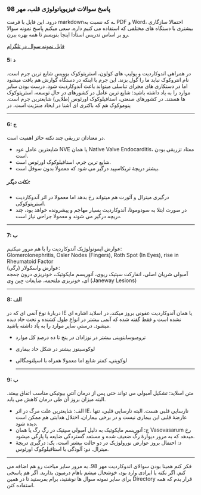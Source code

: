 ### پاسخ سوالات فیزیوپاتولوژی قلب، مهر 98
درود. این فایل با فرمت markdownـه که نسبت به PDF و Word، احتمالا سازگاری بیشتری با دستگاه های مختلفی که استفاده می کنیم داره. سعی میکنم پاسخ نمونه سوالا رو بر اساس تدریس استادا اینجا بنویسم تا همه بهره ببرن.

[فایل نمونه سوال در تلگرام](https://t.me/Darsi_mehr99/3694)


#### 5: د
در همراهی اندوکاردیت و پولیپ های کولون، استرپتوکوک بوویس شایع ترین جرم است. نام انتروکوک نباید ما را گول بزند. این جرم با اینکه در دستگاه گوارش هم یافت میشود اما در دستکاری های مجرای تناسلی میتواند باعث آندوکاردیت شود.
درست بودن سایر موارد را به یاد داشته باشید:
شایع ترین عامل در کشورهای در حال توسعه، استرپتوکوک ها هستند. در کشورهای صنعتی، استافیلوکوک اورئوس (طلایی) شایعترین جرم است. پنوموکوک هم که باکتری ای آشنا در ایحاد مننژیت است، در

---
#### 6: ج
در معتادان تزریقی چند نکته حائز اهمیت است.
- شایعترین عامل عود NVE یا همان Native Valve Endocarditis، معتاد تزریقی بودن است.
- شایع ترین جرم، استافیلوکوک اورئوس است.
- بیشتر دریچۀ تریکاسپید درگیر می شود که معمولا بدون سوفل است.
##### نکات دیگر:
- درگیری میترال و آئورت هم میتواند رخ بدهد اما معمولا در اثر آندوکاردیت استرپتوکوکی.
- در صورت ابتلا به سودومونا، آندوکاردیت بسیار مهاجم و پیشرونده خواهد بود، چند دریچه درگیر می شوند و معمولا جراحی نیاز است.

---


#### 7: ب
عوارض ایمونولوژیک آندوکاردیت را با هم مرور میکنیم:  
Glomerolonephritis, Osler Nodes (Fingers), Roth Spot (In Eyes), rise in Rheumatoid Factor  
عوارض واسکولار (رگی):  
آمبولی شریان اصلی، انفارکت سپتیک ریوی، آنوریسم مایکوتیک، خونریزی درون جمجه ای، خونریزی ملتحمه، ضایعات جِین وِی (Janeway Lesions)

---

#### 8: الف
دربارۀ نوع آنمی ای که در IE یا همان آندوکاردیت عفونی بروز میکند، در اسلاید اشاره ای نشده است و فقط گفته شده که آنمی بیشتر در انواع طول کشنده و تحت حاد دیده میشود. درستیِ سایر موارد را به یاد داشته باشید.
- ترومبوسایتوپنی بیشتر در نوزادان در پنج تا ده درصدِ کل موارد
- لوکوسیتوز بیشتر در شکل حاد بیماری
- لوکوپنی، کمتر شایع اما معمولا همراه با اسپلنومگالی

  ---

#### 9: ب
متن اسلاید: تشکیل آمبولی می تواند حتی پس از درمان آنتی بیوتیکی مناسب اتفاق بیفتد. البته میزان بروز آن طی درمان کاهش می یابد.
- الف: شایعترین علت مرگ در اثر IE، نارسایی قلبی هست. البته نارسایی قلبی، تنها عارضۀ قلبی این بیماری نیست و در برخی بیماران، اختلال هدایتی هم ممکن است دیده شود.
- ج: آنوریسم مایکوتیک به دلیل آمبولی سپتیک در رگِ رگ یا همان Vasovasarum رخ میدهد که به مرور دیوارۀ رگ ضعیف شده و مستعد گستردگی ضایعه یا پارگی میشود.
- د: احتمال بروز عوارض نورولوژیک در دو حالت بیشتر است، یک: درگیری دریچۀ میترال. دو: آلودگی با استافیلوکوک اورئوس.
---
فکر کنم همینا بودن سوالای اندوکاردیت مهر 98. به مرور سایر مباحث رو هم اضافه می کنم. اگر نکته یا ایرادی وارد بود، خوشحال میشم باهام درمیون بذارید. اگر هم پاسخی برای سایر نمونه سوال ها نوشتید، برام بفرستید تا در همین Directory قرار بدم که همه استفاده کنن.

